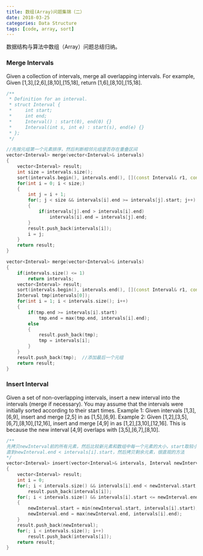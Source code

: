 ```yaml
---
title: 数组(Array)问题集锦（二）
date: 2018-03-25
categories: Data Structure
tags: [code, array, sort]
---
```

数据结构与算法中数组（Array）问题总结归纳。
<!--more-->

### Merge Intervals
Given a collection of intervals, merge all overlapping intervals. For example, Given [1,3],[2,6],[8,10],[15,18], return [1,6],[8,10],[15,18].
```cpp
/**
 * Definition for an interval.
 * struct Interval {
 *     int start;
 *     int end;
 *     Interval() : start(0), end(0) {}
 *     Interval(int s, int e) : start(s), end(e) {}
 * };
 */

//先按元组第一个元素排序，然后判断相邻元组是否存在重叠区间
vector<Interval> merge(vector<Interval>& intervals) 
{
    vector<Interval> result;
    int size = intervals.size();
    sort(intervals.begin(), intervals.end(), [](const Interval& r1, const Interval& r2) {return r1.start < r2.start; });
    for(int i = 0; i < size;)
    {
        int j = i + 1;
        for(; j < size && intervals[i].end >= intervals[j].start; j++)
        {
            if(intervals[j].end > intervals[i].end)
                intervals[i].end = intervals[j].end;
        }
        result.push_back(intervals[i]);
        i = j;
    }
    return result;
}

vector<Interval> merge(vector<Interval>& intervals) 
{
    if(intervals.size() <= 1)
        return intervals;
    vector<Interval> result;
    sort(intervals.begin(), intervals.end(), [](const Interval& r1, const Interval& r2) {return r1.start < r2.start; });
    Interval tmp(intervals[0]);
    for(int i = 1; i < intervals.size(); i++)
    {
        if(tmp.end >= intervals[i].start)
            tmp.end = max(tmp.end, intervals[i].end);
        else
        {
            result.push_back(tmp);
            tmp = intervals[i];
        }
    }
    result.push_back(tmp);  //添加最后一个元组
    return result;
}
```

### Insert Interval
Given a set of non-overlapping intervals, insert a new interval into the intervals (merge if necessary). You may assume that the intervals were initially sorted according to their start times.
Example 1: Given intervals [1,3],[6,9], insert and merge [2,5] in as [1,5],[6,9].
Example 2: Given [1,2],[3,5],[6,7],[8,10],[12,16], insert and merge [4,9] in as [1,2],[3,10],[12,16]. This is because the new interval [4,9] overlaps with [3,5],[6,7],[8,10].
```cpp
/**
先拷贝newInterval前的所有元素，然后比较新元素和数组中每一个元素的大小，start取较小值，end取较大值，
直到newInterval.end < intervals[i].start，然后拷贝剩余元素，很直观的方法
*/
vector<Interval> insert(vector<Interval>& intervals, Interval newInterval) 
{
    vector<Interval> result;
    int i = 0;
    for(; i < intervals.size() && intervals[i].end < newInterval.start; i++)
        result.push_back(intervals[i]);
    for(; i < intervals.size() && intervals[i].start <= newInterval.end; i++)
    {
        newInterval.start = min(newInterval.start, intervals[i].start);
        newInterval.end = max(newInterval.end, intervals[i].end);
    }
    result.push_back(newInterval);
    for(; i < intervals.size(); i++)
        result.push_back(intervals[i]);
    return result;
}
```
